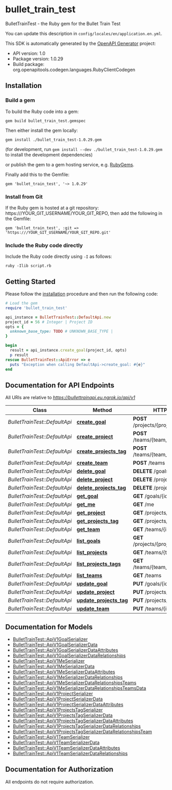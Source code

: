 # bullet_train_test

BulletTrainTest - the Ruby gem for the Bullet Train Test

You can update this description in `config/locales/en/application.en.yml`.

This SDK is automatically generated by the [OpenAPI Generator](https://openapi-generator.tech) project:

- API version: 1.0
- Package version: 1.0.29
- Build package: org.openapitools.codegen.languages.RubyClientCodegen

## Installation

### Build a gem

To build the Ruby code into a gem:

```shell
gem build bullet_train_test.gemspec
```

Then either install the gem locally:

```shell
gem install ./bullet_train_test-1.0.29.gem
```

(for development, run `gem install --dev ./bullet_train_test-1.0.29.gem` to install the development dependencies)

or publish the gem to a gem hosting service, e.g. [RubyGems](https://rubygems.org/).

Finally add this to the Gemfile:

    gem 'bullet_train_test', '~> 1.0.29'

### Install from Git

If the Ruby gem is hosted at a git repository: https:///YOUR_GIT_USERNAME/YOUR_GIT_REPO, then add the following in the Gemfile:

    gem 'bullet_train_test', :git => 'https:///YOUR_GIT_USERNAME/YOUR_GIT_REPO.git'

### Include the Ruby code directly

Include the Ruby code directly using `-I` as follows:

```shell
ruby -Ilib script.rb
```

## Getting Started

Please follow the [installation](#installation) procedure and then run the following code:

```ruby
# Load the gem
require 'bullet_train_test'

api_instance = BulletTrainTest::DefaultApi.new
project_id = 56 # Integer | Project ID
opts = {
  unknown_base_type: TODO # UNKNOWN_BASE_TYPE | 
}

begin
  result = api_instance.create_goal(project_id, opts)
  p result
rescue BulletTrainTest::ApiError => e
  puts "Exception when calling DefaultApi->create_goal: #{e}"
end

```

## Documentation for API Endpoints

All URIs are relative to *https://bullettrainapi.eu.ngrok.io/api/v1*

Class | Method | HTTP request | Description
------------ | ------------- | ------------- | -------------
*BulletTrainTest::DefaultApi* | [**create_goal**](docs/DefaultApi.md#create_goal) | **POST** /projects/{project_id}/goals | 
*BulletTrainTest::DefaultApi* | [**create_project**](docs/DefaultApi.md#create_project) | **POST** /teams/{team_id}/projects | 
*BulletTrainTest::DefaultApi* | [**create_projects_tag**](docs/DefaultApi.md#create_projects_tag) | **POST** /teams/{team_id}/projects/tags | 
*BulletTrainTest::DefaultApi* | [**create_team**](docs/DefaultApi.md#create_team) | **POST** /teams | 
*BulletTrainTest::DefaultApi* | [**delete_goal**](docs/DefaultApi.md#delete_goal) | **DELETE** /goals/{id} | 
*BulletTrainTest::DefaultApi* | [**delete_project**](docs/DefaultApi.md#delete_project) | **DELETE** /projects/{id} | 
*BulletTrainTest::DefaultApi* | [**delete_projects_tag**](docs/DefaultApi.md#delete_projects_tag) | **DELETE** /projects/tags/{id} | 
*BulletTrainTest::DefaultApi* | [**get_goal**](docs/DefaultApi.md#get_goal) | **GET** /goals/{id} | 
*BulletTrainTest::DefaultApi* | [**get_me**](docs/DefaultApi.md#get_me) | **GET** /me | 
*BulletTrainTest::DefaultApi* | [**get_project**](docs/DefaultApi.md#get_project) | **GET** /projects/{id} | 
*BulletTrainTest::DefaultApi* | [**get_projects_tag**](docs/DefaultApi.md#get_projects_tag) | **GET** /projects/tags/{id} | 
*BulletTrainTest::DefaultApi* | [**get_team**](docs/DefaultApi.md#get_team) | **GET** /teams/{id} | 
*BulletTrainTest::DefaultApi* | [**list_goals**](docs/DefaultApi.md#list_goals) | **GET** /projects/{project_id}/goals | 
*BulletTrainTest::DefaultApi* | [**list_projects**](docs/DefaultApi.md#list_projects) | **GET** /teams/{team_id}/projects | 
*BulletTrainTest::DefaultApi* | [**list_projects_tags**](docs/DefaultApi.md#list_projects_tags) | **GET** /teams/{team_id}/projects/tags | 
*BulletTrainTest::DefaultApi* | [**list_teams**](docs/DefaultApi.md#list_teams) | **GET** /teams | 
*BulletTrainTest::DefaultApi* | [**update_goal**](docs/DefaultApi.md#update_goal) | **PUT** /goals/{id} | 
*BulletTrainTest::DefaultApi* | [**update_project**](docs/DefaultApi.md#update_project) | **PUT** /projects/{id} | 
*BulletTrainTest::DefaultApi* | [**update_projects_tag**](docs/DefaultApi.md#update_projects_tag) | **PUT** /projects/tags/{id} | 
*BulletTrainTest::DefaultApi* | [**update_team**](docs/DefaultApi.md#update_team) | **PUT** /teams/{id} | 


## Documentation for Models

 - [BulletTrainTest::ApiV1GoalSerializer](docs/ApiV1GoalSerializer.md)
 - [BulletTrainTest::ApiV1GoalSerializerData](docs/ApiV1GoalSerializerData.md)
 - [BulletTrainTest::ApiV1GoalSerializerDataAttributes](docs/ApiV1GoalSerializerDataAttributes.md)
 - [BulletTrainTest::ApiV1GoalSerializerDataRelationships](docs/ApiV1GoalSerializerDataRelationships.md)
 - [BulletTrainTest::ApiV1MeSerializer](docs/ApiV1MeSerializer.md)
 - [BulletTrainTest::ApiV1MeSerializerData](docs/ApiV1MeSerializerData.md)
 - [BulletTrainTest::ApiV1MeSerializerDataAttributes](docs/ApiV1MeSerializerDataAttributes.md)
 - [BulletTrainTest::ApiV1MeSerializerDataRelationships](docs/ApiV1MeSerializerDataRelationships.md)
 - [BulletTrainTest::ApiV1MeSerializerDataRelationshipsTeams](docs/ApiV1MeSerializerDataRelationshipsTeams.md)
 - [BulletTrainTest::ApiV1MeSerializerDataRelationshipsTeamsData](docs/ApiV1MeSerializerDataRelationshipsTeamsData.md)
 - [BulletTrainTest::ApiV1ProjectSerializer](docs/ApiV1ProjectSerializer.md)
 - [BulletTrainTest::ApiV1ProjectSerializerData](docs/ApiV1ProjectSerializerData.md)
 - [BulletTrainTest::ApiV1ProjectSerializerDataAttributes](docs/ApiV1ProjectSerializerDataAttributes.md)
 - [BulletTrainTest::ApiV1ProjectsTagSerializer](docs/ApiV1ProjectsTagSerializer.md)
 - [BulletTrainTest::ApiV1ProjectsTagSerializerData](docs/ApiV1ProjectsTagSerializerData.md)
 - [BulletTrainTest::ApiV1ProjectsTagSerializerDataAttributes](docs/ApiV1ProjectsTagSerializerDataAttributes.md)
 - [BulletTrainTest::ApiV1ProjectsTagSerializerDataRelationships](docs/ApiV1ProjectsTagSerializerDataRelationships.md)
 - [BulletTrainTest::ApiV1ProjectsTagSerializerDataRelationshipsTeam](docs/ApiV1ProjectsTagSerializerDataRelationshipsTeam.md)
 - [BulletTrainTest::ApiV1TeamSerializer](docs/ApiV1TeamSerializer.md)
 - [BulletTrainTest::ApiV1TeamSerializerData](docs/ApiV1TeamSerializerData.md)
 - [BulletTrainTest::ApiV1TeamSerializerDataAttributes](docs/ApiV1TeamSerializerDataAttributes.md)
 - [BulletTrainTest::ApiV1TeamSerializerDataRelationships](docs/ApiV1TeamSerializerDataRelationships.md)


## Documentation for Authorization

 All endpoints do not require authorization.

